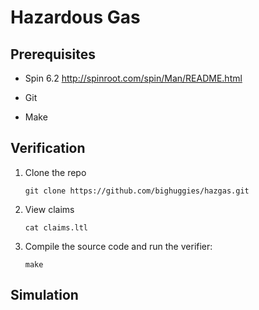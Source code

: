 # Hazardous Gas

## Prerequisites

 * Spin 6.2
   http://spinroot.com/spin/Man/README.html

 * Git

 * Make

## Verification
 1. Clone the repo

        git clone https://github.com/bighuggies/hazgas.git

 2. View claims

        cat claims.ltl

 3. Compile the source code and run the verifier:

        make

## Simulation
